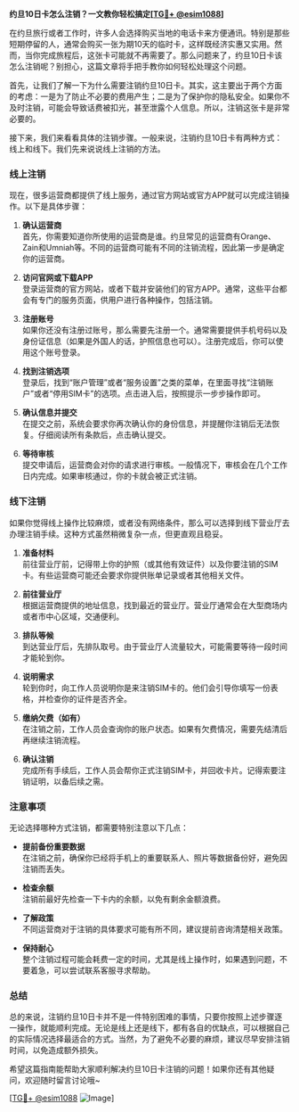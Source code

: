 **约旦10日卡怎么注销？一文教你轻松搞定[[TG💪+ @esim1088](https://t.me/s/esim1088)]**

在约旦旅行或者工作时，许多人会选择购买当地的电话卡来方便通讯。特别是那些短期停留的人，通常会购买一张为期10天的临时卡，这样既经济实惠又实用。然而，当你完成旅程后，这张卡可能就不再需要了。那么问题来了，约旦10日卡该怎么注销呢？别担心，这篇文章将手把手教你如何轻松处理这个问题。

首先，让我们了解一下为什么需要注销约旦10日卡。其实，这主要出于两个方面的考虑：一是为了防止不必要的费用产生；二是为了保护你的隐私安全。如果你不及时注销，可能会导致话费被扣光，甚至泄露个人信息。所以，注销这张卡是非常必要的。

接下来，我们来看看具体的注销步骤。一般来说，注销约旦10日卡有两种方式：线上和线下。我们先来说说线上注销的方法。

### 线上注销

现在，很多运营商都提供了线上服务，通过官方网站或官方APP就可以完成注销操作。以下是具体步骤：

1. **确认运营商**  
   首先，你需要知道你所使用的运营商是谁。约旦常见的运营商有Orange、Zain和Umniah等。不同的运营商可能有不同的注销流程，因此第一步是确定你的运营商。

2. **访问官网或下载APP**  
   登录运营商的官方网站，或者下载并安装他们的官方APP。通常，这些平台都会有专门的服务页面，供用户进行各种操作，包括注销。

3. **注册账号**  
   如果你还没有注册过账号，那么需要先注册一个。通常需要提供手机号码以及身份证信息（如果是外国人的话，护照信息也可以）。注册完成后，你可以使用这个账号登录。

4. **找到注销选项**  
   登录后，找到“账户管理”或者“服务设置”之类的菜单，在里面寻找“注销账户”或者“停用SIM卡”的选项。点击进入后，按照提示一步步操作即可。

5. **确认信息并提交**  
   在提交之前，系统会要求你再次确认你的身份信息，并提醒你注销后无法恢复。仔细阅读所有条款后，点击确认提交。

6. **等待审核**  
   提交申请后，运营商会对你的请求进行审核。一般情况下，审核会在几个工作日内完成。如果审核通过，你的卡就会被正式注销。

### 线下注销

如果你觉得线上操作比较麻烦，或者没有网络条件，那么可以选择到线下营业厅去办理注销手续。这种方式虽然稍微复杂一点，但更直观且稳妥。

1. **准备材料**  
   前往营业厅前，记得带上你的护照（或其他有效证件）以及你要注销的SIM卡。有些运营商可能还会要求你提供账单记录或者其他相关文件。

2. **前往营业厅**  
   根据运营商提供的地址信息，找到最近的营业厅。营业厅通常会在大型商场内或者市中心区域，交通便利。

3. **排队等候**  
   到达营业厅后，先排队取号。由于营业厅人流量较大，可能需要等待一段时间才能轮到你。

4. **说明需求**  
   轮到你时，向工作人员说明你是来注销SIM卡的。他们会引导你填写一份表格，并检查你的证件是否齐全。

5. **缴纳欠费（如有）**  
   在注销之前，工作人员会查询你的账户状态。如果有欠费情况，需要先结清后再继续注销流程。

6. **确认注销**  
   完成所有手续后，工作人员会帮你正式注销SIM卡，并回收卡片。记得索要注销证明，以备后续之需。

### 注意事项

无论选择哪种方式注销，都需要特别注意以下几点：

- **提前备份重要数据**  
  在注销之前，确保你已经将手机上的重要联系人、照片等数据备份好，避免因注销而丢失。

- **检查余额**  
  注销前最好先检查一下卡内的余额，以免有剩余金额浪费。

- **了解政策**  
  不同运营商对于注销的具体要求可能有所不同，建议提前咨询清楚相关政策。

- **保持耐心**  
  整个注销过程可能会耗费一定的时间，尤其是线上操作时，如果遇到问题，不要着急，可以尝试联系客服寻求帮助。

### 总结

总的来说，注销约旦10日卡并不是一件特别困难的事情，只要你按照上述步骤逐一操作，就能顺利完成。无论是线上还是线下，都有各自的优缺点，可以根据自己的实际情况选择最适合的方式。当然，为了避免不必要的麻烦，建议尽早安排注销时间，以免造成额外损失。

希望这篇指南能帮助大家顺利解决约旦10日卡注销的问题！如果你还有其他疑问，欢迎随时留言讨论哦~

[[TG💪+ @esim1088](https://t.me/s/esim1088) ![Image](https://i.postimg.cc/4NQfJmqS/Snipaste-2025-05-13-00-14-12.png)]